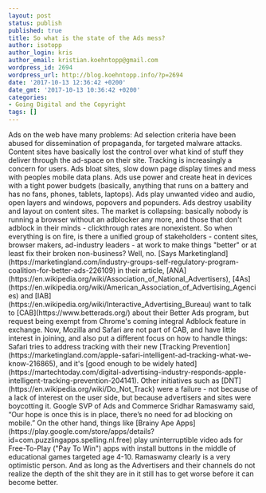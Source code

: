 ```yaml
---
layout: post
status: publish
published: true
title: So what is the state of the Ads mess?
author: isotopp
author_login: kris
author_email: kristian.koehntopp@gmail.com
wordpress_id: 2694
wordpress_url: http://blog.koehntopp.info/?p=2694
date: '2017-10-13 12:36:42 +0200'
date_gmt: '2017-10-13 10:36:42 +0200'
categories:
- Going Digital and the Copyright
tags: []
---
```

<p>Ads on the web have many problems: Ad selection criteria have been abused for dissemination of propaganda, for targeted malware attacks. Content sites have basically lost the control over what kind of stuff they deliver through the ad-space on their site. Tracking is increasingly a concern for users. Ads bloat sites, slow down page display times and mess with peoples mobile data plans. Ads use power and create heat in devices with a tight power budgets (basically, anything that runs on a battery and has no fans, phones, tablets, laptops). Ads play unwanted video and audio, open layers and windows, popovers and popunders. Ads destroy usability and layout on content sites.<!--more--> The market is collapsing: basically nobody is running a browser without an adblocker any more, and those that don't adblock in their minds - clickthrough rates are nonexistent. So when everything is on fire, is there a unified group of stakeholders - content sites, browser makers, ad-industry leaders - at work to make things "better" or at least fix their broken non-business? Well, no. [Says Marketingland](https://marketingland.com/industry-groups-self-regulatory-program-coalition-for-better-ads-226109)&nbsp;in their article, [ANA](https://en.wikipedia.org/wiki/Association_of_National_Advertisers), [4As](https://en.wikipedia.org/wiki/American_Association_of_Advertising_Agencies) and [IAB](https://en.wikipedia.org/wiki/Interactive_Advertising_Bureau)&nbsp;want to talk to [CAB](https://www.betterads.org/)&nbsp;about their Better Ads program, but request being exempt from Chrome's coming integral Adblock feature in exchange. Now, Mozilla and Safari are not part of CAB, and have little interest in joining, and also put a different focus on how to handle things: Safari tries to address tracking with their new [Tracking Prevention](https://marketingland.com/apple-safari-intelligent-ad-tracking-what-we-know-216865), and it's [good enough to be widely hated](https://martechtoday.com/digital-advertising-industry-responds-apple-intelligent-tracking-prevention-204141). Other initiatives such as [DNT](https://en.wikipedia.org/wiki/Do_Not_Track) were a failure - not because of a lack of interest on the user side, but because advertisers and sites were boycotting it. Google SVP of Ads and Commerce Sridhar Ramaswamy said, “Our hope is once this is in place, there’s no need for ad blocking on mobile.” On the other hand, things like [Brainy Ape Apps](https://play.google.com/store/apps/details?id=com.puzzlingapps.spelling.nl.free) play uninterruptible video ads for Free-To-Play ("Pay To Win") apps with install buttons in the middle of educational games targeted age 4-10. Ramaswamy clearly is a very optimistic person. And as long as the Advertisers and their channels do not realize the depth of the shit they are in it still has to get worse before it can become better.</p>
